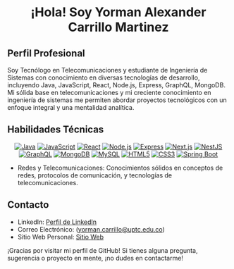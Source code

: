 <h1 align="center"> ¡Hola! Soy Yorman Alexander Carrillo Martinez </h1> 

## Perfil Profesional

Soy Tecnólogo en Telecomunicaciones y estudiante de Ingeniería de Sistemas con conocimiento en diversas tecnologías de desarrollo, incluyendo Java, JavaScript, React, Node.js, Express, GraphQL, MongoDB. Mi sólida base en telecomunicaciones y mi creciente conocimiento en ingeniería de sistemas me permiten abordar proyectos tecnológicos con un enfoque integral y una mentalidad analítica.

## Habilidades Técnicas
<div align="center">
  <a href="#"><img src="https://img.shields.io/badge/Java-FF5733?style=for-the-badge&logo=java&logoColor=white" alt="Java"></a>
  <a href="#"><img src="https://img.shields.io/badge/JavaScript-F7DF1E?style=for-the-badge&logo=javascript&logoColor=black" alt="JavaScript"></a>
  <a href="#"><img src="https://img.shields.io/badge/React-61DAFB?style=for-the-badge&logo=react&logoColor=black" alt="React"></a>
  <a href="#"><img src="https://img.shields.io/badge/Node.js-339933?style=for-the-badge&logo=node.js&logoColor=white" alt="Node.js"></a>
  <a href="#"><img src="https://img.shields.io/badge/Express-000000?style=for-the-badge&logo=express&logoColor=white" alt="Express"></a>
  <a href="#"><img src="https://img.shields.io/badge/Next.js-000000?style=for-the-badge&logo=next.js&logoColor=white" alt="Next.js"></a>
  <a href="#"><img src="https://img.shields.io/badge/NestJS-E0234E?style=for-the-badge&logo=nestjs&logoColor=white" alt="NestJS"></a>
  <a href="#"><img src="https://img.shields.io/badge/GraphQL-E10098?style=for-the-badge&logo=graphql&logoColor=white" alt="GraphQL"></a>
  <a href="#"><img src="https://img.shields.io/badge/MongoDB-47A248?style=for-the-badge&logo=mongodb&logoColor=white" alt="MongoDB"></a>
  <a href="#"><img src="https://img.shields.io/badge/MySQL-4479A1?style=for-the-badge&logo=mysql&logoColor=white" alt="MySQL"></a>
  <a href="#"><img src="https://img.shields.io/badge/HTML5-E34F26?style=for-the-badge&logo=html5&logoColor=white" alt="HTML5"></a>
  <a href="#"><img src="https://img.shields.io/badge/CSS3-1572B6?style=for-the-badge&logo=css3&logoColor=white" alt="CSS3"></a>
  <a href="#"><img src="https://img.shields.io/badge/Spring%20Boot-6DB33F?style=for-the-badge&logo=spring&logoColor=white" alt="Spring Boot"></a>
  




</div
<br/>

- Redes y Telecomunicaciones: Conocimientos sólidos en conceptos de redes, protocolos de comunicación, y tecnologías de telecomunicaciones.

## Contacto

- LinkedIn: [Perfil de LinkedIn](https://www.linkedin.com/in/yorman-alexander-carrillo-martinez-aa64651aa/)
- Correo Electrónico: (yorman.carrillo@uptc.edu.co)
- Sitio Web Personal: [Sitio Web]((https://alexandercarrillo-yorman-alexander-carrillos-projects.vercel.app/))

¡Gracias por visitar mi perfil de GitHub! Si tienes alguna pregunta, sugerencia o proyecto en mente, ¡no dudes en contactarme!

